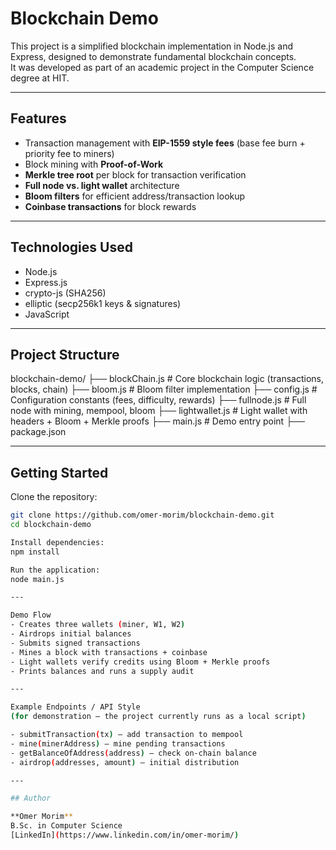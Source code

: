 # Blockchain Demo

This project is a simplified blockchain implementation in Node.js and Express, designed to demonstrate fundamental blockchain concepts.  
It was developed as part of an academic project in the Computer Science degree at HIT.

---

## Features
- Transaction management with **EIP-1559 style fees** (base fee burn + priority fee to miners)  
- Block mining with **Proof-of-Work**  
- **Merkle tree root** per block for transaction verification  
- **Full node vs. light wallet** architecture  
- **Bloom filters** for efficient address/transaction lookup  
- **Coinbase transactions** for block rewards  

---

## Technologies Used
- Node.js  
- Express.js  
- crypto-js (SHA256)  
- elliptic (secp256k1 keys & signatures)  
- JavaScript  

---

## Project Structure

blockchain-demo/
├── blockChain.js # Core blockchain logic (transactions, blocks, chain)
├── bloom.js # Bloom filter implementation
├── config.js # Configuration constants (fees, difficulty, rewards)
├── fullnode.js # Full node with mining, mempool, bloom
├── lightwallet.js # Light wallet with headers + Bloom + Merkle proofs
├── main.js # Demo entry point
├── package.json


---

## Getting Started

Clone the repository:
```bash
git clone https://github.com/omer-morim/blockchain-demo.git
cd blockchain-demo

Install dependencies:
npm install

Run the application:
node main.js

---

Demo Flow
- Creates three wallets (miner, W1, W2)
- Airdrops initial balances
- Submits signed transactions
- Mines a block with transactions + coinbase
- Light wallets verify credits using Bloom + Merkle proofs
- Prints balances and runs a supply audit

---

Example Endpoints / API Style
(for demonstration – the project currently runs as a local script)

- submitTransaction(tx) – add transaction to mempool
- mine(minerAddress) – mine pending transactions
- getBalanceOfAddress(address) – check on-chain balance
- airdrop(addresses, amount) – initial distribution

---

## Author

**Omer Morim**  
B.Sc. in Computer Science  
[LinkedIn](https://www.linkedin.com/in/omer-morim/)


